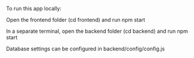 To run this app locally:

Open the frontend folder (cd frontend) and run npm start

In a separate terminal, open the backend folder (cd backend) and run npm start

Database settings can be configured in backend/config/config.js
